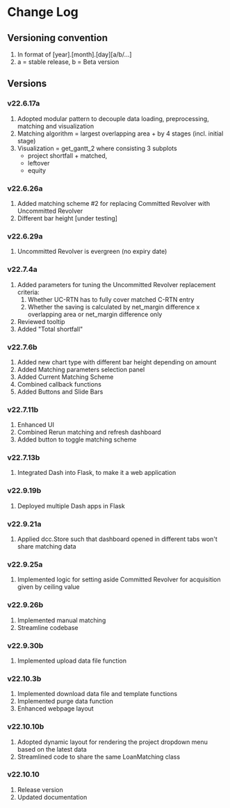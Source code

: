 # Change Log

## Versioning convention
1. In format of [year].[month].[day][a/b/...]
2. a = stable release, b = Beta version

## Versions
### v22.6.17a
1. Adopted modular pattern to decouple data loading, preprocessing, matching and visualization
2. Matching algorithm = largest overlapping area + by 4 stages (incl. initial stage)
3. Visualization = get_gantt_2 where consisting 3 subplots
    - project shortfall + matched,
    - leftover
    - equity

### v22.6.26a
1. Added matching scheme #2 for replacing Committed Revolver with Uncommitted Revolver
2. Different bar height [under testing]

### v22.6.29a
1. Uncommitted Revolver is evergreen (no expiry date)

### v22.7.4a
1. Added parameters for tuning the Uncommitted Revolver replacement criteria: 
    1. Whether UC-RTN has to fully cover matched C-RTN entry
    2. Whether the saving is calculated by net_margin difference x overlapping area or 
    net_margin difference only
2. Reviewed tooltip
3. Added "Total shortfall"

### v22.7.6b
1. Added new chart type with different bar height depending on amount
2. Added Matching parameters selection panel
3. Added Current Matching Scheme
4. Combined callback functions
5. Added Buttons and Slide Bars

### v22.7.11b
1. Enhanced UI
2. Combined Rerun matching and refresh dashboard
3. Added button to toggle matching scheme

### v22.7.13b
1. Integrated Dash into Flask, to make it a web application

### v22.9.19b
1. Deployed multiple Dash apps in Flask

### v22.9.21a
1. Applied dcc.Store such that dashboard opened in different tabs won't share matching data

### v22.9.25a
1. Implemented logic for setting aside Committed Revolver for acquisition given by ceiling value

### v22.9.26b
1. Implemented manual matching
2. Streamline codebase

### v22.9.30b
1. Implemented upload data file function

### v22.10.3b
1. Implemented download data file and template functions
2. Implemented purge data function
3. Enhanced webpage layout

### v22.10.10b
1. Adopted dynamic layout for rendering the project dropdown menu based on the latest data
2. Streamlined code to share the same LoanMatching class

### v22.10.10
1. Release version
2. Updated documentation

